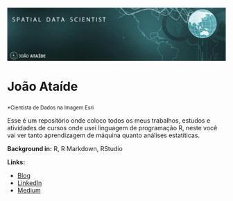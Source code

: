 
<p align="center">
  <img src="bannerr.png" >
</p>

# João Ataíde
<sub>*Cientista de Dados na Imagem Esri​</sub>

Esse é um repositório onde coloco todos os meus trabalhos, estudos e atividades de cursos onde usei linguagem de programação R, neste você vai ver tanto aprendizagem de máquina quanto análises estatíticas.

**Background in:** R, R Markdown, RStudio

**Links:**
* [Blog](https://www.joaoataide.com)
* [LinkedIn](https://www.linkedin.com/in/joaoataidee/)
* [Medium](https://medium.com/@jooataide)

